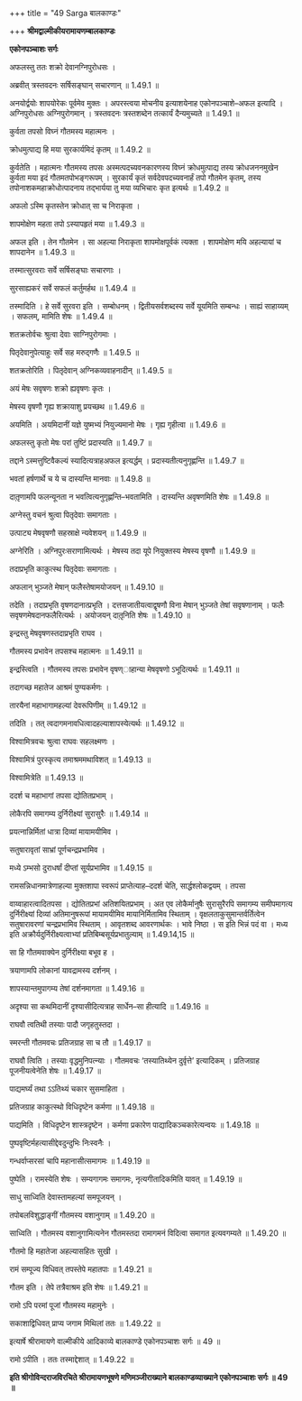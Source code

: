 +++
title = "49 Sarga बालकाण्डः"

+++
**श्रीमद्वाल्मीकीयरामायणम्बालकाण्डः**

**एकोनपञ्चाशः सर्गः**

अफलस्तु ततः शक्रो देवानग्निपुरोधसः ।

अब्रवीत् त्रस्तवदनः सर्षिसङ्घान् सचारणान् ॥ 1.49.1 ॥

अनयोर्द्वयोः शापयोरेकः पूर्वमेव मुक्तः । अपरस्त्वया मोचनीय इत्याशयेनाह एकोनपञ्चाशे–अफल इत्यादि । अग्निपुरोधसः अग्निपुरोगमान् । त्रस्तवदनः त्रस्तशब्देन तत्कार्यं दैन्यमुच्यते ॥ 1.49.1 ॥

कुर्वता तपसो विघ्नं गौतमस्य महात्मनः ।

क्रोधमुत्पाद्य हि मया सुरकार्यमिदं कृतम् ॥ 1.49.2 ॥

कुर्वतेति । महात्मनः गौतमस्य तपसः अस्मत्पदच्यवनकारणस्य विघ्नं क्रोधमुत्पाद्य तस्य क्रोधजननमुखेन कुर्वता मया इदं गौतमतपोभङ्गरूपम् । सुरकार्यं कृतं सर्वदेवपदच्यवनार्हं तपो गौतमेन कृतम्, तस्य तपोनाशकमहाक्रोधोत्पादनाय तद्भार्यया तु मया व्यभिचारः कृत इत्यर्थः ॥ 1.49.2 ॥

अफलो ऽस्मि कृतस्तेन क्रोधात् सा च निराकृता ।

शापमोक्षेण महता तपो ऽस्यापहृतं मया ॥ 1.49.3 ॥

अफल इति । तेन गौतमेन । सा अहल्या निराकृता शापमोक्षपूर्वकं त्यक्ता । शापमोक्षेण मयि अहल्यायां च शापदानेन ॥ 1.49.3 ॥

तस्मात्सुरवराः सर्वे सर्षिसङ्घाः सचारणाः ।

सुरसाह्यकरं सर्वे सफलं कर्तुमर्हथ ॥ 1.49.4 ॥

तस्मादिति । हे सर्वे सुरवरा इति । सम्बोधनम् । द्वितीयसर्वशब्दस्य सर्वे यूयमिति सम्बन्धः । साह्यं साहाय्यम् । सफलम्, मामिति शेषः ॥ 1.49.4 ॥

शतक्रतोर्वचः श्रुत्वा देवाः साग्निपुरोगमाः ।

पितृदेवानुपेत्याहुः सर्वे सह मरुद्गणैः ॥ 1.49.5 ॥

शतक्रतोरिति । पितृदेवान् अग्निकव्यवाहनादीन् ॥ 1.49.5 ॥

अयं मेषः सवृषणः शक्रो ह्यवृषणः कृतः ।

मेषस्य वृषणौ गृह्य शक्रायाशु प्रयच्छथ ॥ 1.49.6 ॥

अयमिति । अयमिदानीं यज्ञे युष्मभ्यं नियुज्यमानो मेषः । गृह्य गृहीत्वा ॥ 1.49.6 ॥

अफलस्तु कृतो मेषः परां तुष्टिं प्रदास्यति ॥ 1.49.7 ॥

तद्दाने ऽस्मत्तुष्टिवैकल्यं स्यादित्यत्राहअफल इत्यर्द्धम् । प्रदास्यतीत्यनुगृह्णन्ति ॥ 1.49.7 ॥

भवतां हर्षणार्थे च ये च दास्यन्ति मानवाः ॥ 1.49.8 ॥

दातृ़णामपि फलन्यूनता न भवत्वित्यनुगृह्णन्ति–भवतामिति । दास्यन्ति अवृषणमिति शेषः ॥ 1.49.8 ॥

अग्नेस्तु वचनं श्रुत्वा पितृदेवाः समागताः ।

उत्पाट्य मेषवृषणौ सहस्राक्षे न्यवेशयन् ॥ 1.49.9 ॥

अग्नेरिति । अग्निपुरःसराणामित्यर्थः । मेषस्य तदा यूपे नियुक्तस्य मेषस्य वृषणौ ॥ 1.49.9 ॥

तदाप्रभृति काकुत्स्थ पितृदेवाः समागताः ।

अफलान् भुञ्जते मेषान् फलैस्तेषामयोजयन् ॥ 1.49.10 ॥

तदेति । तदाप्रभृति वृषणदानात्प्रभृति । दत्तसजातीयत्वाद्वृषणौ विना मेषान् भुञ्जते तेषां सवृषणानाम् । फलैः सवृषणमेषदानफलैरित्यर्थः । अयोजयन् दातृ़निति शेषः ॥ 1.49.10 ॥

इन्द्रस्तु मेषवृषणस्तदाप्रभृति राघव ।

गौतमस्य प्रभावेन तपसश्च महात्मनः ॥ 1.49.11 ॥

इन्द्रस्त्विति । गौतमस्य तपसः प्रभावेन वृषण्ाहान्या मेषवृषणो ऽभूदित्यर्थः ॥ 1.49.11 ॥

तदागच्छ महातेज आश्रमं पुण्यकर्मणः ।

तारयैनां महाभागामहल्यां देवरूपिणीम् ॥ 1.49.12 ॥

तदिति । तत् त्वदागमनावधित्वादहल्याशापस्येत्यर्थः ॥ 1.49.12 ॥

विश्वामित्रवचः श्रुत्वा राघवः सहलक्ष्मणः ।

विश्वामित्रं पुरस्कृत्य तमाश्रममथाविशत् ॥ 1.49.13 ॥

विश्वामित्रेति ॥ 1.49.13 ॥

ददर्श च महाभागां तपसा द्योतितप्रभाम् ।

लोकैरपि समागम्य दुर्निरीक्ष्यां सुरासुरैः ॥ 1.49.14 ॥

प्रयत्नान्निर्मितां धात्रा दिव्यां मायामयीमिव ।

सतुषारावृतां साभ्रां पूर्णचन्द्रप्रभामिव ।

मध्ये ऽम्भसो दुराधर्षां दीप्तां सूर्यप्रभामिव ॥ 1.49.15 ॥

रामसन्निधानमात्रेणाहल्या मुक्तशापा स्वरूपं प्राप्तेत्याह–ददर्श चेति, सार्द्धश्लोकद्वयम् । तपसा

वाय्वाहारत्वादितपसा । द्योतितप्रभां अतिशयितप्रभाम् । अत एव लोकैर्मानुषैः सुरासुरैरपि समागम्य समीपमागत्य दुर्निरीक्ष्यां दिव्यां अतिमानुषरूपां मायामयीमिव मायानिर्मितामिव स्थिताम् । वृक्षलताकुसुमान्तर्वर्तित्वेन सतुषारावरणां चन्द्रप्रभामिव स्थिताम् । आवृतशब्द आवरणार्थकः । भावे निष्ठा । स इति भिन्नं पदं वा । मध्य इति अक्रौर्यदुर्निरीक्ष्यत्वाभ्यां प्रतिबिम्बसूर्यप्रभातुल्याम् ॥ 1.49.14,15 ॥

सा हि गौतमवाक्येन दुर्निरीक्ष्या बभूव ह ।

त्रयाणामपि लोकानां यावद्रामस्य दर्शनम् ।

शापस्यान्तमुपागम्य तेषां दर्शनमागता ॥ 1.49.16 ॥

अदृश्या सा कथमिदानीं दृश्यासीदित्यत्राह सार्धेन–सा हीत्यादि ॥ 1.49.16 ॥

राघवौ त्वतिथी तस्याः पादौ जगृहतुस्तदा ।

स्मरन्ती गौतमवचः प्रतिजग्राह सा च तौ ॥ 1.49.17 ॥

राघवौ त्विति । तस्याः वृद्धमुनिपत्न्याः । गौतमवचः ‘तस्यातिथ्येन दुर्वृत्ते’ इत्यादिकम् । प्रतिजग्राह पूजनीयत्वेनेति शेषः ॥ 1.49.17 ॥

पाद्यमर्घ्यं तथा ऽऽतिथ्यं चकार सुसमाहिता ।

प्रतिजग्राह काकुत्स्थो विधिदृष्टेन कर्मणा ॥ 1.49.18 ॥

पाद्यमिति । विधिदृष्टेन शास्त्रदृष्टेन । कर्मणा प्रकारेण पाद्यादिकञ्चकारेत्यन्वयः ॥ 1.49.18 ॥

पुष्पवृष्टिर्महत्यासीद्देवदुन्दुभिः निःस्वनैः ।

गन्धर्वाप्सरसां चापि महानासीत्समागमः ॥ 1.49.19 ॥

पुष्पेति । रामस्येति शेषः । सम्यगागमः समागमः, नृत्यगीतादिकमिति यावत् ॥ 1.49.19 ॥

साधु साध्विति देवास्तामहल्यां समपूजयन् ।

तपोबलविशुद्धाङ्गीं गौतमस्य वशानुगाम् ॥ 1.49.20 ॥

साध्विति । गौतमस्य वशानुगामित्यनेन गौतमस्तदा रामागमनं विदित्वा समागत इत्यवगम्यते ॥ 1.49.20 ॥

गौतमो हि महातेजा अहल्यासहितः सुखी ।

रामं सम्पूज्य विधिवत् तपस्तेपे महातपाः ॥ 1.49.21 ॥

गौतम इति । तेपे तत्रैवाश्रम इति शेषः ॥ 1.49.21 ॥

रामो ऽपि परमां पूजां गौतमस्य महामुनेः ।

सकाशाद्विधिवत् प्राप्य जगाम मिथिलां ततः ॥ 1.49.22 ॥

इत्यार्षे श्रीरामायणे वाल्मीकीये आदिकाव्ये बालकाण्डे एकोनपञ्चाशः सर्गः ॥ 49 ॥

रामो ऽपीति । ततः तस्माद्देशात् ॥ 1.49.22 ॥

**इति श्रीगोविन्दराजविरचिते श्रीरामायणभूषणे मणिमञ्जीराख्याने बालकाण्डव्याख्याने एकोनपञ्चाशः सर्गः ॥ 49 ॥**
